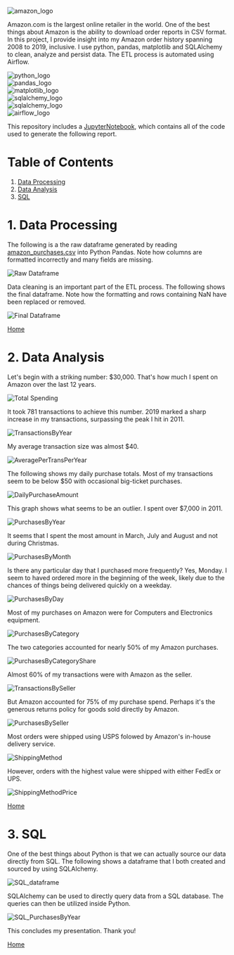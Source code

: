 ![amazon_logo](images/amazon_logo.png)

Amazon.com is the largest online retailer in the world. One of the best things about Amazon is the ability to download order reports in CSV format. In this project, I provide insight into my Amazon order history spanning 2008 to 2019, inclusive. I use python, pandas, matplotlib and SQLAlchemy to clean, analyze and persist data. The ETL process is automated using Airflow. 

![python_logo](images/python_logo.png)  
![pandas_logo](images/pandas_logo.png)  
![matplotlib_logo](images/matplotlib_logo.png)  
![sqlalchemy_logo](images/sqlalchemy_logo.png)  
![sqlalchemy_logo](images/sqlalchemy_logo.png)  
![airflow_logo](images/pipeline.png)

This repository includes a [JupyterNotebook](https://github.com/AmitSamra/AmazonOrderHistory/blob/master/AmazonOrderHistory.ipynb), which contains all of the code used to generate the following report. 

# Table of Contents

1. [Data Processing](https://github.com/AmitSamra/DataEngineering.Labs.AirflowProject#1-data-processing)
2. [Data Analysis](https://github.com/AmitSamra/DataEngineering.Labs.AirflowProject#2-data-analysis)
3. [SQL](https://github.com/AmitSamra/DataEngineering.Labs.AirflowProject#3-sql)

# 1. Data Processing

The following is a the raw dataframe generated by reading [amazon_purchases.csv](img/amazon_purchases.csv) into Python Pandas. Note how columns are formatted incorrectly and many fields are missing. 

![Raw Dataframe](images/raw_dataframe.png)

Data cleaning is an important part of the ETL process. The following shows the final dataframe. Note how the formatting and rows containing NaN have been replaced or removed.

![Final Dataframe](images/final_dataframe.png)

[Home](https://github.com/AmitSamra/DataEngineering.Labs.AirflowProject#)

# 2. Data Analysis

Let's begin with a striking number: $30,000. That's how much I spent on Amazon over the last 12 years. 

![Total Spending](images/total_spent.png)

It took 781 transactions to achieve this number. 2019 marked a sharp increase in my transactions, surpassing the peak I hit in 2011. 

![TransactionsByYear](images/TransactionsByYear.png)

My average transaction size was almost $40.

![AveragePerTransPerYear](images/AveragePerTransPerYear.png)

The following shows my daily purchase totals. Most of my transactions seem to be below $50 with occasional big-ticket purchases. 

![DailyPurchaseAmount](images/DailyPurchaseAmount.png)

This graph shows what seems to be an outlier. I spent over $7,000 in 2011. 

![PurchasesByYear](images/PurchasesByYear.png)

It seems that I spent the most amount in March, July and August and not during Christmas. 

![PurchasesByMonth](images/PurchasesByMonth.png)

Is there any particular day that I purchased more frequently? Yes, Monday. I seem to haved ordered more in the beginning of the week, likely due to the chances of things being delivered quickly on a weekday. 

![PurchasesByDay](images/PurchasesByDay.png)

Most of my purchases on Amazon were for Computers and Electronics equipment. 

![PurchasesByCategory](images/PurchasesByCategory.png)

The two categories accounted for nearly 50% of my Amazon purchases. 

![PurchasesByCategoryShare](images/PurchasesByCategoryShare.png)

Almost 60% of my transactions were with Amazon as the seller. 

![TransactionsBySeller](images/TransactionsBySeller.png)

But Amazon accounted for 75% of my purchase spend. Perhaps it's the generous returns policy for goods sold directly by Amazon. 

![PurchasesBySeller](images/PurchasesBySeller.png)

Most orders were shipped using USPS folowed by Amazon's in-house delivery service. 

![ShippingMethod](images/ShippingMethod.png)

However, orders with the highest value were shipped with either FedEx or UPS. 

![ShippingMethodPrice](images/ShippingMethodPrice.png)

[Home](https://github.com/AmitSamra/DataEngineering.Labs.AirflowProject#)

# 3. SQL

One of the best things about Python is that we can actually source our data directly from SQL. The following shows a dataframe that I both created and sourced by using SQLAlchemy. 

![SQL_dataframe](images/SQL_dataframe.png)

SQLAlchemy can be used to directly query data from a SQL database. The queries can then be utilized inside Python. 

![SQL_PurchasesByYear](images/SQL_PurchasesByYear.png)

This concludes my presentation. Thank you! 

[Home](https://github.com/AmitSamra/DataEngineering.Labs.AirflowProject#)


